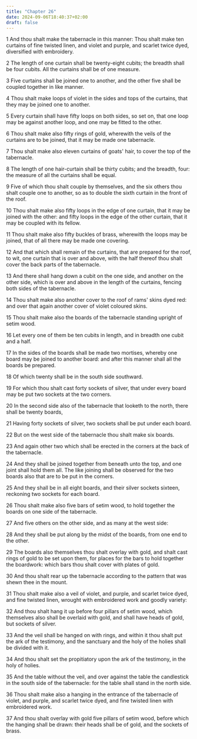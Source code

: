 ```yaml
---
title: "Chapter 26"
date: 2024-09-06T18:40:37+02:00
draft: false
---
```




1 And thou shalt make the tabernacle in this manner: Thou shalt make ten curtains of fine twisted linen, and violet and purple, and scarlet twice dyed, diversified with embroidery.

2 The length of one curtain shall be twenty-eight cubits; the breadth shall be four cubits. All the curtains shall be of one measure.

3 Five curtains shall be joined one to another, and the other five shall be coupled together in like manner.

4 Thou shalt make loops of violet in the sides and tops of the curtains, that they may be joined one to another.

5 Every curtain shall have fifty loops on both sides, so set on, that one loop may be against another loop, and one may be fitted to the other.

6 Thou shalt make also fifty rings of gold, wherewith the veils of the curtains are to be joined, that it may be made one tabernacle.

7 Thou shalt make also eleven curtains of goats' hair, to cover the top of the tabernacle.

8 The length of one hair-curtain shall be thirty cubits; and the breadth, four: the measure of all the curtains shall be equal.

9 Five of which thou shalt couple by themselves, and the six others thou shalt couple one to another, so as to double the sixth curtain in the front of the roof.

10 Thou shalt make also fifty loops in the edge of one curtain, that it may be joined with the other: and fifty loops in the edge of the other curtain, that it may be coupled with its fellow.

11 Thou shalt make also fifty buckles of brass, wherewith the loops may be joined, that of all there may be made one covering.

12 And that which shall remain of the curtains, that are prepared for the roof, to wit, one curtain that is over and above, with the half thereof thou shalt cover the back parts of the tabernacle.

13 And there shall hang down a cubit on the one side, and another on the other side, which is over and above in the length of the curtains, fencing both sides of the tabernacle.

14 Thou shalt make also another cover to the roof of rams' skins dyed red: and over that again another cover of violet coloured skins.

15 Thou shalt make also the boards of the tabernacle standing upright of setim wood.

16 Let every one of them be ten cubits in length, and in breadth one cubit and a half.

17 In the sides of the boards shall be made two mortises, whereby one board may be joined to another board: and after this manner shall all the boards be prepared.

18 Of which twenty shall be in the south side southward.

19 For which thou shalt cast forty sockets of silver, that under every board may be put two sockets at the two corners.

20 In the second side also of the tabernacle that looketh to the north, there shall be twenty boards,

21 Having forty sockets of silver, two sockets shall be put under each board.

22 But on the west side of the tabernacle thou shalt make six boards.

23 And again other two which shall be erected in the corners at the back of the tabernacle.

24 And they shall be joined together from beneath unto the top, and one joint shall hold them all. The like joining shall be observed for the two boards also that are to be put in the corners.

25 And they shall be in all eight boards, and their silver sockets sixteen, reckoning two sockets for each board.

26 Thou shalt make also five bars of setim wood, to hold together the boards on one side of the tabernacle.

27 And five others on the other side, and as many at the west side:

28 And they shall be put along by the midst of the boards, from one end to the other.

29 The boards also themselves thou shalt overlay with gold, and shalt cast rings of gold to be set upon them, for places for the bars to hold together the boardwork: which bars thou shalt cover with plates of gold.

30 And thou shalt rear up the tabernacle according to the pattern that was shewn thee in the mount.

31 Thou shalt make also a veil of violet, and purple, and scarlet twice dyed, and fine twisted linen, wrought with embroidered work and goodly variety:

32 And thou shalt hang it up before four pillars of setim wood, which themselves also shall be overlaid with gold, and shall have heads of gold, but sockets of silver.

33 And the veil shall be hanged on with rings, and within it thou shalt put the ark of the testimony, and the sanctuary and the holy of the holies shall be divided with it.

34 And thou shalt set the propitiatory upon the ark of the testimony, in the holy of holies.

35 And the table without the veil, and over against the table the candlestick in the south side of the tabernacle: for the table shall stand in the north side.

36 Thou shalt make also a hanging in the entrance of the tabernacle of violet, and purple, and scarlet twice dyed, and fine twisted linen with embroidered work.

37 And thou shalt overlay with gold five pillars of setim wood, before which the hanging shall be drawn: their heads shall be of gold, and the sockets of brass.

